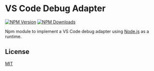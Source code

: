# VS Code Debug Adapter

[![NPM Version](https://img.shields.io/npm/v/vscode-debugadapter.svg)](https://npmjs.org/package/vscode-debugadapter)
[![NPM Downloads](https://img.shields.io/npm/dm/vscode-debugadapter.svg)](https://npmjs.org/package/vscode-debugadapter)

Npm module to implement a VS Code debug adapter using [Node.js](https://nodejs.org/) as a runtime.

## License

[MIT](https://github.com/Microsoft/vscode-languageserver-node/blob/master/License.txt)